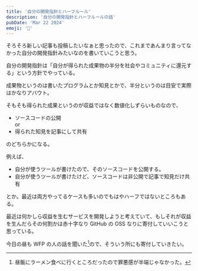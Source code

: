 ```yaml
---
title: '自分の開発指針とハーフルール'
description: '自分の開発指針とハーフルールの話'
pubDate: 'Mar 22 2024'
emoji: '🦊'
---
```


そろそろ新しい記事も投稿したいなぁと思ったので、これまであんまり言ってなかった自分の開発指針みたいなのを書いていこうと思う。

自分の開発指針は「自分が得られた成果物の半分を社会やコミュニティに還元する」という方針でやっている。

成果物というのは書いたプログラムとか知見とかで、半分というのは目安で実際はかなりアバウト。

そもそも得られた成果というのが収益ではなく数値化しずらいものなので、

- ソースコードの公開\
  or
- 得られた知見を記事にして共有

のどちらかになる。

例えば、

- 自分が使うツールが書けたので、そのソースコードを公開する。
- 自分が使うツールが書けたけど、ソースコードは非公開で記事で知見だけ共有

とか。最近は両方やってるケースも多いのでもはやハーフではないところもある。

最近は何かしら収益を生むサービスを開発しようと考えていて、もしそれが収益を生んだらその何割かは赤十字なり
GitHub の OSS なりに寄付していいこうと思っている。

今日の昼も WFP の人の話を聞いた[^1]ので、そういう所にも寄付していきたい。

[^1]: 昼飯にラーメン食べに行くところだったので罪悪感が半端じゃなかった。
